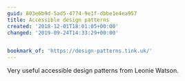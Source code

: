 ```yaml
---
guid: 803e6b9d-5ad5-4774-9e1f-dbbe1e4ea957
title: Accessible design patterns
created: '2018-12-01T18:01:05+00:00'
changed: '2019-09-24T14:33:29+00:00'


bookmark_of: 'https://design-patterns.tink.uk/'
---
```


Very useful accessible design patterns from Leonie Watson. 

